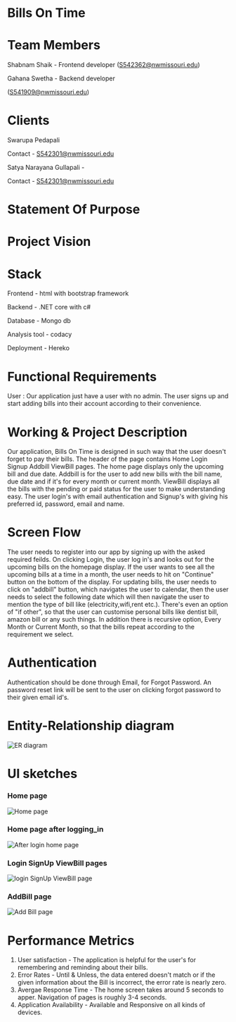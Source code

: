 # Bills On Time
# Team Members
Shabnam Shaik - Frontend developer
(S542362@nwmissouri.edu)

Gahana Swetha - Backend developer

(S541909@nwmissouri.edu)

# Clients
Swarupa Pedapali 

Contact -  S542301@nwmissouri.edu

Satya Narayana Gullapali - 
 
Contact - S542301@nwmissouri.edu 
# Statement Of Purpose
# Project Vision
# Stack
Frontend - html with bootstrap framework

Backend - .NET core with c#

Database - Mongo db

Analysis tool - codacy

Deployment - Hereko

# Functional Requirements
User : Our application just have a user with no admin. The user signs up and start adding bills into their account according to their convenience.

# Working & Project Description
Our application, Bills On Time is designed in such way that the user doesn't forget to pay their bills. 
The header of the page contains Home Login Signup Addbill ViewBill pages. The home page displays only the upcoming bill and due date. 
Addbill is for the user to add new bills with the bill name, due date and if it's for every month or current month. ViewBill displays
all the bills with the pending or paid status for the user to make understanding easy. The user login's with email authentication and 
Signup's with giving his preferred id, password, email and name.

# Screen Flow
The user needs to register into our app by signing up with the asked required feilds. On clicking Login, the user log in's and looks out for the upcoming bills
on the homepage display. If the user wants to see all the upcoming bills at a time in a month, the user needs to hit on "Continue" button on the bottom of the display.
For updating bills, the user needs to click on "addbill" button, which navigates the user to calendar, then the user needs to select the following date
which will then navigate the user to mention the type of bill like (electricity,wifi,rent etc.). There's even an option of "if other", 
so that the user can customise  personal bills like dentist bill, amazon bill or any such things. In addition there is recursive option, 
Every Month or Current Month, so that the bills repeat according to the requirement we select.

# Authentication 
Authentication should be done through Email, for Forgot Password.  An password reset link will be sent
to the user on clicking forgot password to their given email id's. 

# Entity-Relationship diagram
![ER diagram](/images/image05.jpeg) 
# UI sketches
### Home page
![Home page](/images/image01.jpeg)
### Home page after logging_in
![After login home page](images/image02.jpeg)
### Login SignUp ViewBill pages
![login SignUp ViewBill page](images/image03.jpeg)
### AddBill page
![Add Bill page](images/image04.jpeg)

# Performance Metrics
1. User satisfaction - The application is helpful for the user's for remembering and reminding about their bills.
2. Error Rates - Until & Unless, the data entered doesn't match or if the given information about the Bill is incorrect, the error rate is nearly zero.
3. Avergae Response Time - The home screen takes around 5 seconds to apper. Navigation of pages is roughly 3-4 seconds.
4. Application Availability -  Available and Responsive on all kinds of devices. 
